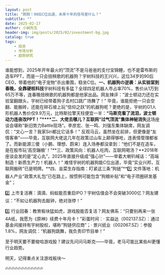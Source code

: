 ```yaml
---
layout: post
title: "刚刚！90后C位出道，未来十年的信号是什么？"
subtitle: ""
date: 2025-02-17
author: 小豌先生
header-img: img/posts/2025/02/investment-bg.jpg
catalog: true
tags:
    - 投资
    - 市场分析
    - 趋势研究
---
```


谁能想到，2025年开年最火的“顶流”不是马爸爸的支付宝锦鲤，也不是雷布斯的造车PPT，而是一只会扭秧歌的机器狗？宇树科技的王兴兴，这位34岁的90后CEO，带着他的“电子宠物”杀出重围，稳坐C位。**一、机器狗の逆袭：从实验室到春晚，全靠硬核科技**宇树科技有多猛？全球四足机器人市占率70%，售价从1万到65万不等，连春晚扭秧歌的机器狗都是他家出品。网友辣评：“波士顿动力还在实验室翻跟头，宇树已经带着狗子去村口跳广场舞了！” 毕竟，谁能拒绝一只会空翻、能搬砖，还能在碎石坡上玩“信仰之跃”的机器狗呢？更绝的是，宇树的G1人形机器人售价仅9.9万元，比特斯拉擎天柱便宜一半：**“马斯克看了流泪，波士顿动力连夜改PPT！”****二、大佬去哪儿？互联网“过气顶流”集体神秘消失**这场座谈会堪称“新旧势力Battle现场”。李彦宏、张一鸣、刘强东集体缺席，网友调侃：“文心一言？我家Siri都比它话多！” 反观马云，虽然坐在前排，但更像是“友情客串”——毕竟，互联网大佬这几年在政策过山车上颠得够呛，连表情管理都省了。而新能源三傻（小鹏、理想、蔚来）连入场券都没拿到：“他们不是在造车，是在股市玩‘高空蹦极’！”**三、政策风向：机器人吃肉，互联网喝汤？**2018年座谈会发的是“定心丸”，2025年直接升级成“强心针”——举着大喇叭喊话：“高端制造！新质生产力！机器人！” 难怪宇树的机器狗能C位出道，毕竟“实业兴邦，互联网搬砖”已是明牌。**四、韭菜生存指南：盯紧这三条“狗链”**1️⃣ 文件落地：机器人产业“政策大礼包”已在路上，按惯例可能包含“狗粮补贴”和“电子项圈研发基金”；

2️⃣ 上市复活赛：滴滴、蚂蚁能否重启IPO？宇树估值会不会突破3000亿？网友建议：“不如让机器狗去敲钟，绝对涨停！”

3️⃣ 行业回春：教育板块猛如虎，游戏股能否复活？网友佛系：“只要别再来一张4A纸，我愿为《原神》续费十年月卡！”彩蛋时间：· 实益达（002137.SZ）：通过基金间接持有宇树股权，堪称“狗链供应商”；· 景兴纸业（002067.SZ）：参股1.8%，网友调侃：“机器狗跳舞，我负责印节目单！”

至于明天要不要梭哈游戏股？建议先问问马斯克——毕竟，老马可能比某些AI更懂行业趋势。

明天，记得重点关注游戏板块～

🔥🔥🔥🔥🔥🔥🔥🔥🔥🔥🔥🔥